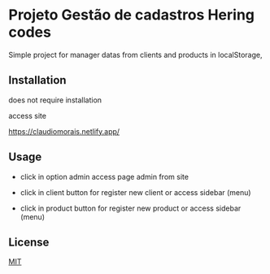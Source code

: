 # Projeto Gestão de cadastros Hering codes

Simple project for manager datas from clients and products in localStorage,

## Installation

does not require installation

access site 

<a>https://claudiomorais.netlify.app/</a>

## Usage

* click in option admin access page admin from site

* click in client button for register new client or access sidebar (menu)

* click in product button for register new product or access sidebar (menu)


## License
[MIT](https://choosealicense.com/licenses/mit/)